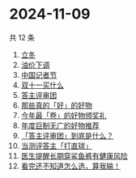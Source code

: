 # 2024-11-09

共 12 条

<!-- BEGIN -->
<!-- 最后更新时间 Sat Nov 09 2024 13:08:43 GMT+0800 (China Standard Time) -->

1. [立冬](https://www.zhihu.com/search?q=%E7%AB%8B%E5%86%AC)
1. [油价下调](https://www.zhihu.com/search?q=%E6%B2%B9%E4%BB%B7%E4%B8%8B%E8%B0%83)
1. [中国记者节](https://www.zhihu.com/search?q=%E4%B8%AD%E5%9B%BD%E8%AE%B0%E8%80%85%E8%8A%82)
1. [双十一买什么](https://www.zhihu.com/search?q=%E5%8F%8C%E5%8D%81%E4%B8%80%E4%B9%B0%E4%BB%80%E4%B9%88)
1. [答主评审团](https://www.zhihu.com/search?q=%E7%AD%94%E4%B8%BB%E8%AF%84%E5%AE%A1%E5%9B%A2)
1. [那些真的「好」的好物](https://www.zhihu.com/search?q=%E9%82%A3%E4%BA%9B%E7%9C%9F%E7%9A%84%E3%80%8C%E5%A5%BD%E3%80%8D%E7%9A%84%E5%A5%BD%E7%89%A9)
1. [今年最「卷」的好物颁奖礼](https://www.zhihu.com/search?q=%E4%BB%8A%E5%B9%B4%E6%9C%80%E3%80%8C%E5%8D%B7%E3%80%8D%E7%9A%84%E5%A5%BD%E7%89%A9%E9%A2%81%E5%A5%96%E7%A4%BC)
1. [年度巨制无广的好物推荐](https://www.zhihu.com/search?q=%E5%B9%B4%E5%BA%A6%E5%B7%A8%E5%88%B6%E6%97%A0%E5%B9%BF%E7%9A%84%E5%A5%BD%E7%89%A9%E6%8E%A8%E8%8D%90)
1. [「答主评审团」到底是什么？](https://www.zhihu.com/search?q=%E3%80%8C%E7%AD%94%E4%B8%BB%E8%AF%84%E5%AE%A1%E5%9B%A2%E3%80%8D%E5%88%B0%E5%BA%95%E6%98%AF%E4%BB%80%E4%B9%88%EF%BC%9F)
1. [当测评答主「打直球」](https://www.zhihu.com/search?q=%E5%BD%93%E6%B5%8B%E8%AF%84%E7%AD%94%E4%B8%BB%E3%80%8C%E6%89%93%E7%9B%B4%E7%90%83%E3%80%8D)
1. [医生提醒长期穿鲨鱼裤有健康风险](https://www.zhihu.com/search?q=%E5%8C%BB%E7%94%9F%E6%8F%90%E9%86%92%E9%95%BF%E6%9C%9F%E7%A9%BF%E9%B2%A8%E9%B1%BC%E8%A3%A4%E6%9C%89%E5%81%A5%E5%BA%B7%E9%A3%8E%E9%99%A9)
1. [看完还不知道怎么选，算我输！](https://www.zhihu.com/search?q=%E7%9C%8B%E5%AE%8C%E8%BF%98%E4%B8%8D%E7%9F%A5%E9%81%93%E6%80%8E%E4%B9%88%E9%80%89%EF%BC%8C%E7%AE%97%E6%88%91%E8%BE%93%EF%BC%81)

<!-- END -->
